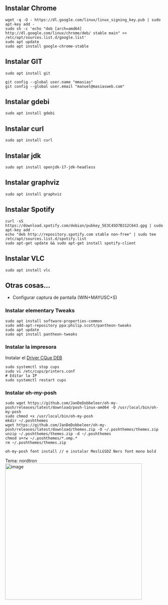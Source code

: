 
## Instalar Chrome

``` 
wget -q -O - https://dl.google.com/linux/linux_signing_key.pub | sudo apt-key add -
sudo sh -c 'echo "deb [arch=amd64] http://dl.google.com/linux/chrome/deb/ stable main" >> /etc/apt/sources.list.d/google.list'
sudo apt update
sudo apt install google-chrome-stable
```

## Instalar GIT

```
sudo apt install git

git config --global user.name "mmasias"
git config --global user.email "manuel@masiasweb.com"

```

## Instalar gdebi

```
sudo apt install gdebi
```

## Instalar curl

```
sudo apt install curl
```

## Instalar jdk

```
sudo apt install openjdk-17-jdk-headless
```

## Instalar graphviz

```
sudo apt install graphviz
```


## Instalar Spotify

```
curl -sS https://download.spotify.com/debian/pubkey_5E3C45D7B312C643.gpg | sudo apt-key add - 
echo "deb http://repository.spotify.com stable non-free" | sudo tee /etc/apt/sources.list.d/spotify.list
sudo apt-get update && sudo apt-get install spotify-client
```

## Instalar VLC

```
sudo apt install vlc
```

## Otras cosas...

* Configurar captura de pantalla (WIN+MAYUSC+S)

### Instalar elementary Tweaks

```
sudo apt install software-properties-common
sudo add-apt-repository ppa:philip.scott/pantheon-tweaks
sudo apt update
sudo apt install pantheon-tweaks
```

### Instalar la impresora

Instalar el [Driver CQue DEB](https://www.canon.es/support/products/imagerunner/imagerunner-advance-c5235i.html?type=drivers&driverdetailid=tcm:86-1894069&os=linux%20%2864-bit%29&language=es)

```
sudo systemctl stop cups
sudo vi /etc/cups/printers.conf
# Editar la IP
sudo systemctl restart cups
```

### Instalar oh-my-posh

```
sudo wget https://github.com/JanDeDobbeleer/oh-my-posh/releases/latest/download/posh-linux-amd64 -O /usr/local/bin/oh-my-posh
sudo chmod +x /usr/local/bin/oh-my-posh
mkdir ~/.poshthemes
wget https://github.com/JanDeDobbeleer/oh-my-posh/releases/latest/download/themes.zip -O ~/.poshthemes/themes.zip
unzip ~/.poshthemes/themes.zip -d ~/.poshthemes
chmod u+rw ~/.poshthemes/*.omp.*
rm ~/.poshthemes/themes.zip

oh-my-posh font install // e instalar MeslLGSDZ Ners font mono bold
```

Tema: nordtron
<img width="434" alt="image" src="https://user-images.githubusercontent.com/8528047/215170894-5f288539-7a31-45c2-b4fb-bd557a14e3b5.png">



